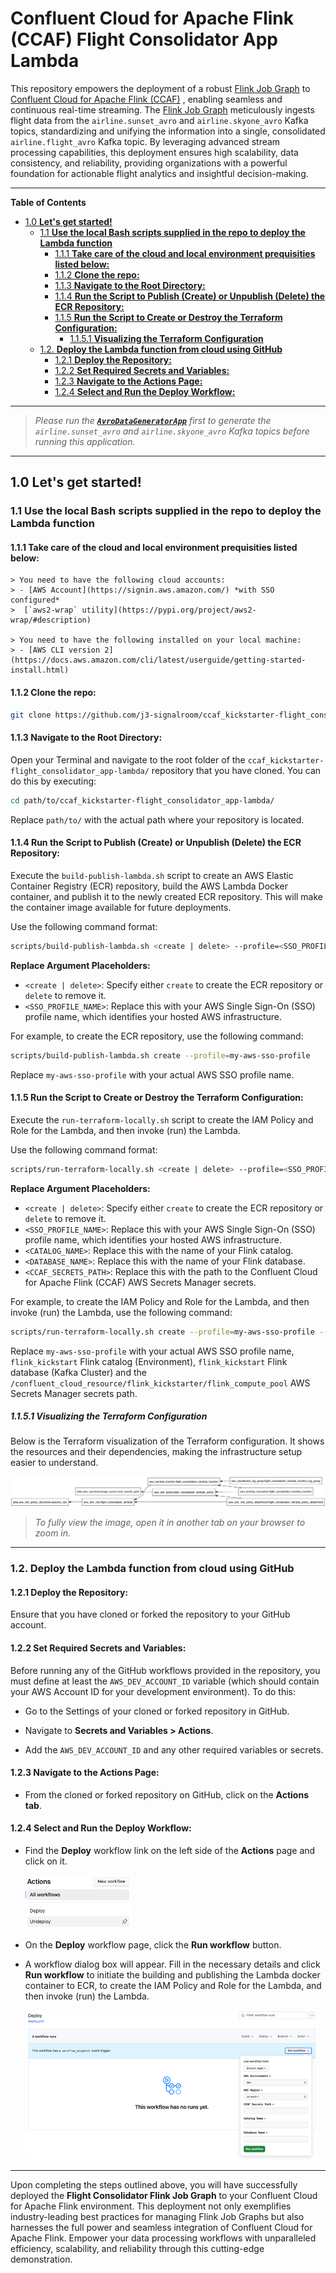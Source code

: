 # Confluent Cloud for Apache Flink (CCAF) Flight Consolidator App Lambda
This repository empowers the deployment of a robust [Flink Job Graph](https://github.com/j3-signalroom/j3-techstack-lexicon/blob/main/apache-flink-glossary.md#jobgraph) to [Confluent Cloud for Apache Flink (CCAF)](https://docs.confluent.io/cloud/current/flink/overview.html) , enabling seamless and continuous real-time streaming. The [Flink Job Graph](https://github.com/j3-signalroom/j3-techstack-lexicon/blob/main/apache-flink-glossary.md#jobgraph) meticulously ingests flight data from the `airline.sunset_avro` and `airline.skyone_avro` Kafka topics, standardizing and unifying the information into a single, consolidated `airline.flight_avro` Kafka topic. By leveraging advanced stream processing capabilities, this deployment ensures high scalability, data consistency, and reliability, providing organizations with a powerful foundation for actionable flight analytics and insightful decision-making.

---

**Table of Contents**

<!-- toc -->
+ [1.0 **Let's get started!**](#10-lets-get-started)
    * [1.1 **Use the local Bash scripts supplied in the repo to deploy the Lambda function**](#11-use-the-local-bash-scripts-supplied-in-the-repo-to-deploy-the-lambda-function)
        - [1.1.1 **Take care of the cloud and local environment prequisities listed below:**](#111-take-care-of-the-cloud-and-local-environment-prequisities-listed-below)
        - [1.1.2 **Clone the repo:**](#112-clone-the-repo)
        - [1.1.3 **Navigate to the Root Directory:**](#113-navigate-to-the-root-directory)
        - [1.1.4 **Run the Script to Publish (Create) or Unpublish (Delete) the ECR Repository:**](#114-run-the-script-to-publish-create-or-unpublish-delete-the-ecr-repository)
        - [1.1.5 **Run the Script to Create or Destroy the Terraform Configuration:**](#115-run-the-script-to-create-or-destroy-the-terraform-configuration)
            * [1.1.5.1 **Visualizing the Terraform Configuration**](#1151-visualizing-the-terraform-configuration)
    * [1.2. **Deploy the Lambda function from cloud using GitHub**](#12-deploy-the-lambda-function-from-cloud-using-github)
        - [1.2.1 **Deploy the Repository:**](#121-deploy-the-repository)
        - [1.2.2 **Set Required Secrets and Variables:**](#122-set-required-secrets-and-variables)
        - [1.2.3 **Navigate to the Actions Page:**](#123-navigate-to-the-actions-page)
        - [1.2.4 **Select and Run the Deploy Workflow:**](#124-select-and-run-the-deploy-workflow)
<!-- tocstop -->

---

> _Please run the [**`AvroDataGeneratorApp`**](https://github.com/j3-signalroom/apache_flink-kickstarter/blob/main/java/README.md) first to generate the `airline.sunset_avro` and `airline.skyone_avro` Kafka topics before running this application._

---

## 1.0 **Let's get started!**

### 1.1 **Use the local Bash scripts supplied in the repo to deploy the Lambda function**

#### 1.1.1 **Take care of the cloud and local environment prequisities listed below:**
    > You need to have the following cloud accounts:
    > - [AWS Account](https://signin.aws.amazon.com/) *with SSO configured*
    >  [`aws2-wrap` utility](https://pypi.org/project/aws2-wrap/#description)

    > You need to have the following installed on your local machine:
    > - [AWS CLI version 2](https://docs.aws.amazon.com/cli/latest/userguide/getting-started-install.html)

#### 1.1.2 **Clone the repo:**
```bash
git clone https://github.com/j3-signalroom/ccaf_kickstarter-flight_consolidator_app-lambda.git
```

#### 1.1.3 **Navigate to the Root Directory:**
Open your Terminal and navigate to the root folder of the `ccaf_kickstarter-flight_consolidator_app-lambda/` repository that you have cloned. You can do this by executing:

```bash
cd path/to/ccaf_kickstarter-flight_consolidator_app-lambda/
```

   Replace `path/to/` with the actual path where your repository is located.

#### 1.1.4 **Run the Script to Publish (Create) or Unpublish (Delete) the ECR Repository:**
Execute the `build-publish-lambda.sh` script to create an AWS Elastic Container Registry (ECR) repository, build the AWS Lambda Docker container, and publish it to the newly created ECR repository. This will make the container image available for future deployments.

Use the following command format:

```bash
scripts/build-publish-lambda.sh <create | delete> --profile=<SSO_PROFILE_NAME>
```

**Replace Argument Placeholders:**
   - `<create | delete>`: Specify either `create` to create the ECR repository or `delete` to remove it.
   - `<SSO_PROFILE_NAME>`: Replace this with your AWS Single Sign-On (SSO) profile name, which identifies your hosted AWS infrastructure.

For example, to create the ECR repository, use the following command:
```bash
scripts/build-publish-lambda.sh create --profile=my-aws-sso-profile
```
Replace `my-aws-sso-profile` with your actual AWS SSO profile name.

#### 1.1.5 **Run the Script to Create or Destroy the Terraform Configuration:**
Execute the `run-terraform-locally.sh` script to create the IAM Policy and Role for the Lambda, and then invoke (run) the Lambda.

Use the following command format:

```bash
scripts/run-terraform-locally.sh <create | delete> --profile=<SSO_PROFILE_NAME> --catalog-name=<CATALOG_NAME> --database-name=<DATABASE_NAME> --ccaf-secrets-path=<CCAF_SECRETS_PATH>
```

**Replace Argument Placeholders:**
   - `<create | delete>`: Specify either `create` to create the ECR repository or `delete` to remove it.
   - `<SSO_PROFILE_NAME>`: Replace this with your AWS Single Sign-On (SSO) profile name, which identifies your hosted AWS infrastructure.
   - `<CATALOG_NAME>`: Replace this with the name of your Flink catalog.
   - `<DATABASE_NAME>`: Replace this with the name of your Flink database.
   - `<CCAF_SECRETS_PATH>`: Replace this with the path to the Confluent Cloud for Apache Flink (CCAF) AWS Secrets Manager secrets.

For example, to create the IAM Policy and Role for the Lambda, and then invoke (run) the Lambda, use the following command:
```bash
scripts/run-terraform-locally.sh create --profile=my-aws-sso-profile --catalog-name=flink_kickstarter --database-name=flink_kickstarter --ccaf-secrets-path="/confluent_cloud_resource/flink_kickstarter/flink_compute_pool"
```

Replace `my-aws-sso-profile` with your actual AWS SSO profile name, `flink_kickstart` Flink catalog (Environment), `flink_kickstart` Flink database (Kafka Cluster) and the `/confluent_cloud_resource/flink_kickstarter/flink_compute_pool` AWS Secrets Manager secrets path.

##### 1.1.5.1 **Visualizing the Terraform Configuration**
Below is the Terraform visualization of the Terraform configuration.  It shows the resources and their dependencies, making the infrastructure setup easier to understand.

![Terraform Visulization](.blog/images/terraform-visualization.png)

> _To fully view the image, open it in another tab on your browser to zoom in._

---

### 1.2. **Deploy the Lambda function from cloud using GitHub**

#### 1.2.1 **Deploy the Repository:** 
Ensure that you have cloned or forked the repository to your GitHub account.

#### 1.2.2 **Set Required Secrets and Variables:**
Before running any of the GitHub workflows provided in the repository, you must define at least the `AWS_DEV_ACCOUNT_ID` variable (which should contain your AWS Account ID for your development environment). To do this:

- Go to the Settings of your cloned or forked repository in GitHub.

- Navigate to **Secrets and Variables > Actions**.

- Add the `AWS_DEV_ACCOUNT_ID` and any other required variables or secrets.

#### 1.2.3 **Navigate to the Actions Page:**

- From the cloned or forked repository on GitHub, click on the **Actions tab**.

#### 1.2.4 **Select and Run the Deploy Workflow:**

- Find the **Deploy** workflow link on the left side of the **Actions** page and click on it.

    ![github-actions-workflows-screenshot](.blog/images/github-actions-screenshot.png)

- On the **Deploy** workflow page, click the **Run workflow** button.

- A workflow dialog box will appear. Fill in the necessary details and click **Run workflow** to initiate the building and publishing the Lambda docker container to ECR, to create the IAM Policy and Role for the Lambda, and then invoke (run) the Lambda.

    ![github-deploy-workflow-screenshot](.blog/images/github-run-deploy-workflow-screenshot.png)

---

Upon completing the steps outlined above, you will have successfully deployed the **Flight Consolidator Flink Job Graph** to your Confluent Cloud for Apache Flink environment. This deployment not only exemplifies industry-leading best practices for managing Flink Job Graphs but also harnesses the full power and seamless integration of Confluent Cloud for Apache Flink. Empower your data processing workflows with unparalleled efficiency, scalability, and reliability through this cutting-edge demonstration.
